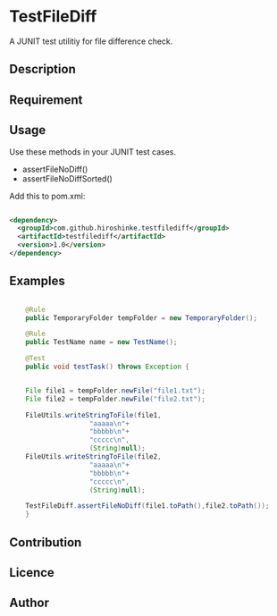 # TestFileDiff

A JUNIT test utilitiy for file difference check.

## Description

## Requirement

## Usage

Use these methods in your JUNIT test cases.

- assertFileNoDiff()
- assertFileNoDiffSorted()

Add this to pom.xml:

```xml

<dependency>
  <groupId>com.github.hiroshinke.testfilediff</groupId>
  <artifactId>testfilediff</artifactId>
  <version>1.0</version>
</dependency>

```

## Examples


```java

    @Rule
    public TemporaryFolder tempFolder = new TemporaryFolder();

    @Rule
    public TestName name = new TestName();

    @Test
    public void testTask() throws Exception {


	File file1 = tempFolder.newFile("file1.txt");
	File file2 = tempFolder.newFile("file2.txt");

	FileUtils.writeStringToFile(file1,
				    "aaaaa\n"+
				    "bbbbb\n"+
				    "ccccc\n",
				    (String)null);
	FileUtils.writeStringToFile(file2,
				    "aaaaa\n"+
				    "bbbbb\n"+
				    "ccccc\n",
				    (String)null);

	TestFileDiff.assertFileNoDiff(file1.toPath(),file2.toPath());
    }

```


## Contribution

## Licence

## Author

